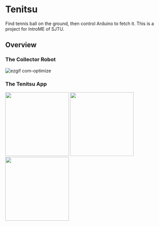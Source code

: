 # Tenitsu

Find tennis ball on the ground, then control Arduino to fetch it. This is a project for IntroME of SJTU.

## Overview

### The Collector Robot

![ezgif com-optimize](https://user-images.githubusercontent.com/4198311/50545184-3c466080-0c46-11e9-99f6-75c3a582f644.gif)

### The Tenitsu App
<img src="https://user-images.githubusercontent.com/4198311/50545164-94309780-0c45-11e9-88c4-7331d3b8c60d.jpeg" width="200">
<img src="https://user-images.githubusercontent.com/4198311/50545166-998de200-0c45-11e9-8c31-39acbd1855ed.png" width="200">
<img src="https://user-images.githubusercontent.com/4198311/50545167-9a267880-0c45-11e9-9f45-9637181ff9d8.png" width="200">
